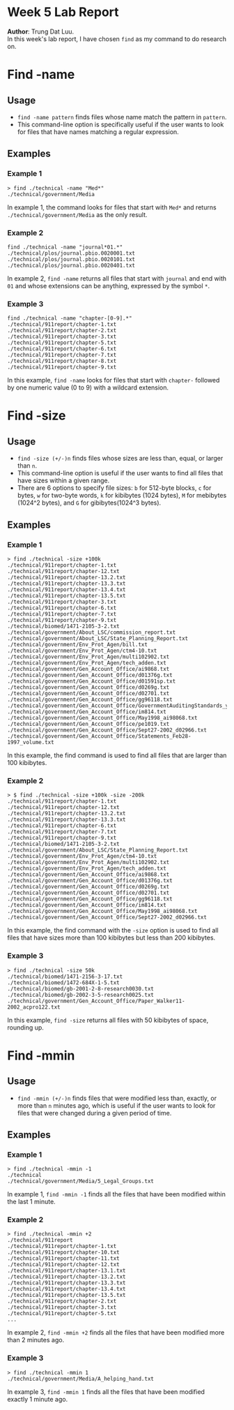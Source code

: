 # Week 5 Lab Report
**Author**: Trung Dat Luu.<br>
In this week's lab report, I have chosen `find` as my command to do research on.
# Find -name
## Usage
* `find -name pattern` finds files whose name match the pattern in `pattern`.
* This command-line option is specifically useful if the user wants to look for files that have names matching a regular expression.
## Examples
### Example 1
```
> find ./technical -name "Med*"
./technical/government/Media
```
In example 1, the command looks for files that start with `Med*` and returns `./technical/government/Media` as the only result.
### Example 2
```
find ./technical -name "journal*01.*"
./technical/plos/journal.pbio.0020001.txt
./technical/plos/journal.pbio.0020101.txt
./technical/plos/journal.pbio.0020401.txt
```
In example 2, `find -name` returns all files that start with `journal` and end with `01` and whose extensions can be anything, expressed by the symbol `*`.
### Example 3
```
find ./technical -name "chapter-[0-9].*"
./technical/911report/chapter-1.txt
./technical/911report/chapter-2.txt
./technical/911report/chapter-3.txt
./technical/911report/chapter-5.txt
./technical/911report/chapter-6.txt
./technical/911report/chapter-7.txt
./technical/911report/chapter-8.txt
./technical/911report/chapter-9.txt
```
In this example, `find -name` looks for files that start with `chapter-` followed by one numeric value (0 to 9) with a wildcard extension.
# Find -size
## Usage
* `find -size (+/-)n` finds files whose sizes are less than, equal, or larger than `n`.
* This command-line option is useful if the user wants to find all files that have sizes within a given range.
* There are 6 options to specify file sizes: `b` for 512-byte blocks, `c` for bytes, `w` for two-byte words, `k` for kibibytes (1024 bytes), `M` for mebibytes (1024^2 bytes), and `G` for gibibytes(1024^3 bytes).
## Examples
### Example 1
```
> find ./technical -size +100k
./technical/911report/chapter-1.txt
./technical/911report/chapter-12.txt
./technical/911report/chapter-13.2.txt
./technical/911report/chapter-13.3.txt
./technical/911report/chapter-13.4.txt
./technical/911report/chapter-13.5.txt
./technical/911report/chapter-3.txt
./technical/911report/chapter-6.txt
./technical/911report/chapter-7.txt
./technical/911report/chapter-9.txt
./technical/biomed/1471-2105-3-2.txt
./technical/government/About_LSC/commission_report.txt
./technical/government/About_LSC/State_Planning_Report.txt
./technical/government/Env_Prot_Agen/bill.txt
./technical/government/Env_Prot_Agen/ctm4-10.txt
./technical/government/Env_Prot_Agen/multi102902.txt
./technical/government/Env_Prot_Agen/tech_adden.txt
./technical/government/Gen_Account_Office/ai9868.txt
./technical/government/Gen_Account_Office/d01376g.txt
./technical/government/Gen_Account_Office/d01591sp.txt
./technical/government/Gen_Account_Office/d0269g.txt
./technical/government/Gen_Account_Office/d02701.txt
./technical/government/Gen_Account_Office/gg96118.txt
./technical/government/Gen_Account_Office/GovernmentAuditingStandards_yb2002ed.txt
./technical/government/Gen_Account_Office/im814.txt
./technical/government/Gen_Account_Office/May1998_ai98068.txt
./technical/government/Gen_Account_Office/pe1019.txt
./technical/government/Gen_Account_Office/Sept27-2002_d02966.txt
./technical/government/Gen_Account_Office/Statements_Feb28-1997_volume.txt
```
In this example, the find command is used to find all files that are larger than 100 kibibytes.
### Example 2
```
> $ find ./technical -size +100k -size -200k
./technical/911report/chapter-1.txt
./technical/911report/chapter-12.txt
./technical/911report/chapter-13.2.txt
./technical/911report/chapter-13.3.txt
./technical/911report/chapter-6.txt
./technical/911report/chapter-7.txt
./technical/911report/chapter-9.txt
./technical/biomed/1471-2105-3-2.txt
./technical/government/About_LSC/State_Planning_Report.txt
./technical/government/Env_Prot_Agen/ctm4-10.txt
./technical/government/Env_Prot_Agen/multi102902.txt
./technical/government/Env_Prot_Agen/tech_adden.txt
./technical/government/Gen_Account_Office/ai9868.txt
./technical/government/Gen_Account_Office/d01376g.txt
./technical/government/Gen_Account_Office/d0269g.txt
./technical/government/Gen_Account_Office/d02701.txt
./technical/government/Gen_Account_Office/gg96118.txt
./technical/government/Gen_Account_Office/im814.txt
./technical/government/Gen_Account_Office/May1998_ai98068.txt
./technical/government/Gen_Account_Office/Sept27-2002_d02966.txt
```
In this example, the find command with the `-size` option is used to find all files that have sizes more than 100 kibibytes but less than 200 kibibytes.
### Example 3
```
> find ./technical -size 50k
./technical/biomed/1471-2156-3-17.txt
./technical/biomed/1472-684X-1-5.txt
./technical/biomed/gb-2001-2-8-research0030.txt
./technical/biomed/gb-2002-3-5-research0025.txt
./technical/government/Gen_Account_Office/Paper_Walker11-2002_acpro122.txt
```
In this example, `find -size` returns all files with 50 kibibytes of space, rounding up.
# Find -mmin
## Usage
* `find -mmin (+/-)n` finds files that were modified less than, exactly, or more than `n` minutes ago, which is useful if the user wants to look for files that were changed during a given period of time.
## Examples
### Example 1
```
> find ./technical -mmin -1
./technical
./technical/government/Media/5_Legal_Groups.txt
```
In example 1, `find -mmin -1` finds all the files that have been modified within the last 1 minute.
### Example 2
```
> find ./technical -mmin +2
./technical/911report
./technical/911report/chapter-1.txt
./technical/911report/chapter-10.txt
./technical/911report/chapter-11.txt
./technical/911report/chapter-12.txt
./technical/911report/chapter-13.1.txt
./technical/911report/chapter-13.2.txt
./technical/911report/chapter-13.3.txt
./technical/911report/chapter-13.4.txt
./technical/911report/chapter-13.5.txt
./technical/911report/chapter-2.txt
./technical/911report/chapter-3.txt
./technical/911report/chapter-5.txt
...
```
In example 2, `find -mmin +2` finds all the files that have been modified more than 2 minutes ago.
### Example 3
```
> find ./technical -mmin 1
./technical/government/Media/A_helping_hand.txt
```
In example 3, `find -mmin 1` finds all the files that have been modified exactly 1 minute ago.